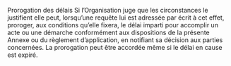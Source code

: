 Prorogation des délais
Si l’Organisation juge que les circonstances le justifient elle peut, lorsqu’une requête lui est
adressée par écrit à cet effet, proroger, aux conditions qu’elle fixera, le délai imparti pour
accomplir un acte ou une démarche conformément aux dispositions de la présente Annexe ou
du règlement d’application, en notifiant sa décision aux parties concernées. La prorogation peut
être accordée même si le délai en cause est expiré.